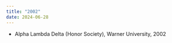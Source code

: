 ```yaml
---
title: "2002"
date: 2024-06-28
---
```

- Alpha Lambda Delta (Honor Society), Warner University, 2002
